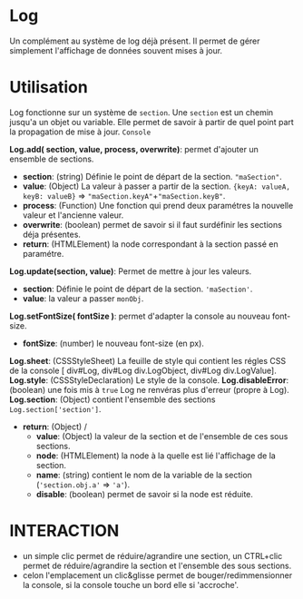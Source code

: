 Log
===

Un complément au système de log déjà présent.
Il permet de gérer simplement l'affichage de données souvent mises à jour.

Utilisation
===========

Log fonctionne sur un système de `section`.
Une `section` est un chemin jusqu'a un objet ou variable.
Elle permet de savoir à partir de quel point part la propagation de mise à jour.
`Console`

**Log.add( section, value, process, overwrite)**: permet d'ajouter un ensemble de sections.
- **section**: (string) Définie le point de départ de la section. `"maSection"`.
- **value**: (Object) La valeur à passer a partir de la section. `{keyA: valueA, keyB: valueB}` => `"maSection.keyA"`+`"maSection.keyB"`.
- **process**: (Function) Une fonction qui prend deux paramétres la nouvelle valeur et l'ancienne valeur.
- **overwrite**: (boolean) permet de savoir si il faut surdéfinir les sections déja présentes.
- **return**: (HTMLElement) la node correspondant à la section passé en paramétre.


**Log.update(section, value)**: Permet de mettre à jour les valeurs.
- **section**: Définie le point de départ de la section. `'maSection'`.
- **value**: la valeur a passer `monObj`.


**Log.setFontSize( fontSize )**: permet d'adapter la console au nouveau font-size.
- **fontSize**: (number) le nouveau font-size (en px).


**Log.sheet**: (CSSStyleSheet) La feuille de style qui contient les régles CSS de la console [ div#Log, div#Log div.LogObject, div#Log div.LogValue].
**Log.style**: (CSSStyleDeclaration) Le style de la console.
**Log.disableError**: (boolean) une fois mis à `true` Log ne renvéras plus d'erreur (propre à Log).
**Log.section**: (Object) contient l'ensemble des sections `Log.section['section']`.
- **return**: (Object) \/
  - **value**: (Object) la valeur de la section et de l'ensemble de ces sous sections.
  - **node**: (HTMLElement) la node à la quelle est lié l'affichage de la section.
  - **name**: (string) contient le nom de la variable de la section (`'section.obj.a'` => `'a'`).
  - **disable**: (boolean) permet de savoir si la node est réduite.

INTERACTION
===========

- un simple clic permet de réduire/agrandire une section, un CTRL+clic permet de réduire/agrandire la section et l'ensemble des sous sections.
- celon l'emplacement un clic&glisse permet de bouger/redimmensionner la console, si la console touche un bord elle si 'accroche'.







